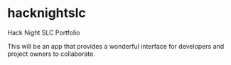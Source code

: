 hacknightslc
============

Hack Night SLC Portfolio

This will be an app that provides a wonderful interface for developers and project owners to collaborate.